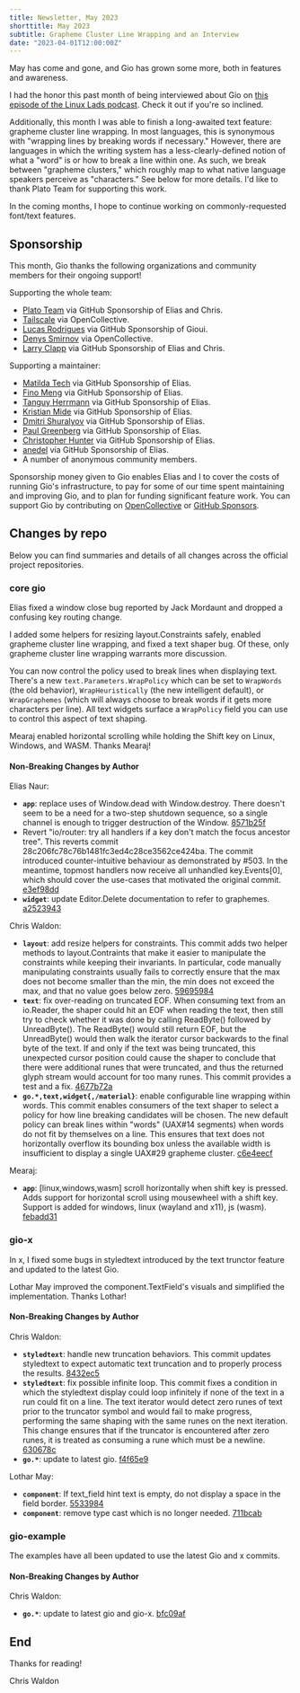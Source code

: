 ```yaml
---
title: Newsletter, May 2023
shorttitle: May 2023
subtitle: Grapheme Cluster Line Wrapping and an Interview
date: "2023-04-01T12:00:00Z"
---
```


May has come and gone, and Gio has grown some more, both in features and awareness.

I had the honor this past month of being interviewed about Gio on [this episode of the Linux Lads podcast](https://linuxlads.com/episodes/102/). Check it out if you're so inclined.

Additionally, this month I was able to finish a long-awaited text feature: grapheme cluster line wrapping. In most languages, this is synonymous with "wrapping lines by breaking words if necessary." However, there are languages in which the writing system has a less-clearly-defined notion of what a "word" is or how to break a line within one. As such, we break between "grapheme clusters," which roughly map to what native language speakers perceive as "characters." See below for more details. I'd like to thank Plato Team for supporting this work.

In the coming months, I hope to continue working on commonly-requested font/text features.

## Sponsorship

This month, Gio thanks the following organizations and community members for their ongoing support!

Supporting the whole team:

- [Plato Team](https://www.platoapp.com/) via GitHub Sponsorship of Elias and Chris.
- [Tailscale](https://tailscale.com/) via OpenCollective.
- [Lucas Rodrigues](https://github.com/Inkeliz/) via GitHub Sponsorship of Gioui.
- [Denys Smirnov](https://github.com/dennwc) via OpenCollective.
- [Larry Clapp](https://github.com/theclapp) via GitHub Sponsorship of Elias and Chris.

Supporting a maintainer:

- [Matilda Tech](https://github.com/matildatech) via GitHub Sponsorship of Elias.
- [Fino Meng](https://github.com/finomeng) via GitHub Sponsorship of Elias.
- [Tanguy Herrmann](https://github.com/dolanor) via GitHub Sponsorship of Elias.
- [Kristian Mide](https://github.com/fasmide) via GitHub Sponsorship of Elias.
- [Dmitri Shuralyov](https://github.com/dmitshur) via GitHub Sponsorship of Elias.
- [Paul Greenberg](https://github.com/greenpau) via GitHub Sponsorship of Elias.
- [Christopher Hunter](https://github.com/crhntr) via GitHub Sponsorship of Elias.
- [anedel](https://github.com/anedel) via GitHub Sponsorship of Elias.
- A number of anonymous community members.

Sponsorship money given to Gio enables Elias and I to cover the costs of running Gio's infrastructure, to pay for some of our time spent maintaining and improving Gio, and to plan for funding significant feature work. You can support Gio by contributing on [OpenCollective](https://opencollective.com/gioui) or [GitHub Sponsors](https://github.com/sponsors/gioui).

## Changes by repo

Below you can find summaries and details of all changes across the official project repositories.

### core gio

Elias fixed a window close bug reported by Jack Mordaunt and dropped a confusing key routing change.

I added some helpers for resizing layout.Constraints safely, enabled grapheme cluster line wrapping, and fixed a text shaper bug. Of these, only grapheme cluster line wrapping warrants more discussion.

You can now control the policy used to break lines when displaying text. There's a new `text.Parameters.WrapPolicy` which can be set to `WrapWords` (the old behavior), `WrapHeuristically` (the new intelligent default), or `WrapGraphemes` (which will always choose to break words if it gets more characters per line). All text widgets surface a `WrapPolicy` field you can use to control this aspect of text shaping.

Mearaj enabled horizontal scrolling while holding the Shift key on Linux, Windows, and WASM. Thanks Mearaj!

#### Non-Breaking Changes by Author

Elias Naur:

- **`app`**: replace uses of Window.dead with Window.destroy. There doesn't seem to be a need for a two-step shutdown sequence, so a single channel is enough to trigger destruction of the Window. [8571b25f](https://git.sr.ht/~eliasnaur/gio/commit/8571b25f)
- Revert "io/router: try all handlers if a key don't match the focus ancestor tree". This reverts commit 28c206fc78c76b1481fc3ed4c28ce3562ce424ba. The commit introduced counter-intuitive behaviour as demonstrated by #503. In the meantime, topmost handlers now receive all unhandled key.Events[0], which should cover the use-cases that motivated the original commit. [e3ef98dd](https://git.sr.ht/~eliasnaur/gio/commit/e3ef98dd)
- **`widget`**: update Editor.Delete documentation to refer to graphemes.  [a2523943](https://git.sr.ht/~eliasnaur/gio/commit/a2523943)

Chris Waldon:

- **`layout`**: add resize helpers for constraints. This commit adds two helper methods to layout.Contraints that make it easier to manipulate the constraints while keeping their invariants. In particular, code manually manipulating constraints usually fails to correctly ensure that the max does not become smaller than the min, the min does not exceed the max, and that no value goes below zero. [59695984](https://git.sr.ht/~eliasnaur/gio/commit/59695984)
- **`text`**: fix over-reading on truncated EOF. When consuming text from an io.Reader, the shaper could hit an EOF when reading the text, then still try to check whether it was done by calling ReadByte() followed by UnreadByte(). The ReadByte() would still return EOF, but the UnreadByte() would then walk the iterator cursor backwards to the final byte of the text. If and only if the text was being truncated, this unexpected cursor position could cause the shaper to conclude that there were additional runes that were truncated, and thus the returned glyph stream would account for too many runes. This commit provides a test and a fix. [4677b72a](https://git.sr.ht/~eliasnaur/gio/commit/4677b72a)
- **`go.*,text,widget{,/material}`**: enable configurable line wrapping within words. This commit enables consumers of the text shaper to select a policy for how line breaking candidates will be chosen. The new default policy can break lines within "words" (UAX#14 segments) when words do not fit by themselves on a line. This ensures that text does not horizontally overflow its bounding box unless the available width is insufficient to display a single UAX#29 grapheme cluster. [c6e4eecf](https://git.sr.ht/~eliasnaur/gio/commit/c6e4eecf)

Mearaj:

- **`app`**: [linux,windows,wasm] scroll horizontally when shift key is pressed. Adds support for horizontal scroll using mousewheel with a shift key. Support is added for windows, linux (wayland and x11), js (wasm). [febadd31](https://git.sr.ht/~eliasnaur/gio/commit/febadd31)

### gio-x

In x, I fixed some bugs in styledtext introduced by the text trunctor feature and updated to the latest Gio.

Lothar May improved the component.TextField's visuals and simplified the implementation. Thanks Lothar!

#### Non-Breaking Changes by Author

Chris Waldon:

- **`styledtext`**: handle new truncation behaviors. This commit updates styledtext to expect automatic text truncation and to properly process the results. [8432ec5](https://git.sr.ht/~whereswaldon/gio-x/commit/8432ec5)
- **`styledtext`**: fix possible infinite loop. This commit fixes a condition in which the styledtext display could loop infinitely if none of the text in a run could fit on a line. The text iterator would detect zero runes of text prior to the truncator symbol and would fail to make progress, performing the same shaping with the same runes on the next iteration. This change ensures that if the truncator is encountered after zero runes, it is treated as consuming a rune which must be a newline. [630678c](https://git.sr.ht/~whereswaldon/gio-x/commit/630678c)
- **`go.*`**: update to latest gio.  [f4f65e9](https://git.sr.ht/~whereswaldon/gio-x/commit/f4f65e9)

Lothar May:

- **`component`**: If text_field hint text is empty, do not display a space in the field border.  [5533984](https://git.sr.ht/~whereswaldon/gio-x/commit/5533984)
- **`component`**: remove type cast which is no longer needed.  [711bcab](https://git.sr.ht/~whereswaldon/gio-x/commit/711bcab)

### gio-example

The examples have all been updated to use the latest Gio and x commits.

#### Non-Breaking Changes by Author

Chris Waldon:

- **`go.*`**: update to latest gio and gio-x.  [bfc09af](https://git.sr.ht/~eliasnaur/gio-example/commit/bfc09af)

## End

Thanks for reading!

Chris Waldon
